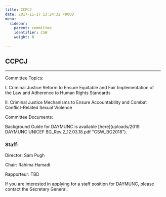 ```yaml
---
title: CCPCJ
date: 2017-11-17 13:24:32 +0000
menu:
  sidebar:
    parent: committee
    identifier: CSW
    weight: 8

---
```

## CCPCJ

***

Committee Topics:

I. Criminal Justice Reform to Ensure Equitable and Fair Implementation of the Law and Adherence to Human Rights Standards  

II. Criminal Justice Mechanisms to Ensure Accountability and Combat Conflict-Related Sexual Violence

Committee Documents:

Background Guide for DAYMUNC is available [here](uploads/2019 DAYMUNC UNICEF BG_Rev.2_12.03.18.pdf "CSW_BG2018").

### Staff:

Director: Sam Pugh

Chair: Rahima Hamadi

Rapporteur: TBD

If you are interested in applying for a staff position for DAYMUNC, please contact the Secretary General.